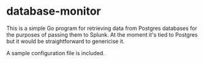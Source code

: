 # database-monitor
This is a simple Go program for retrieving data from Postgres databases for the purposes of passing them to Splunk.  At the moment it's tied to Postgres but it would be straightforward to genericise it.  

A sample configuration file is included.
